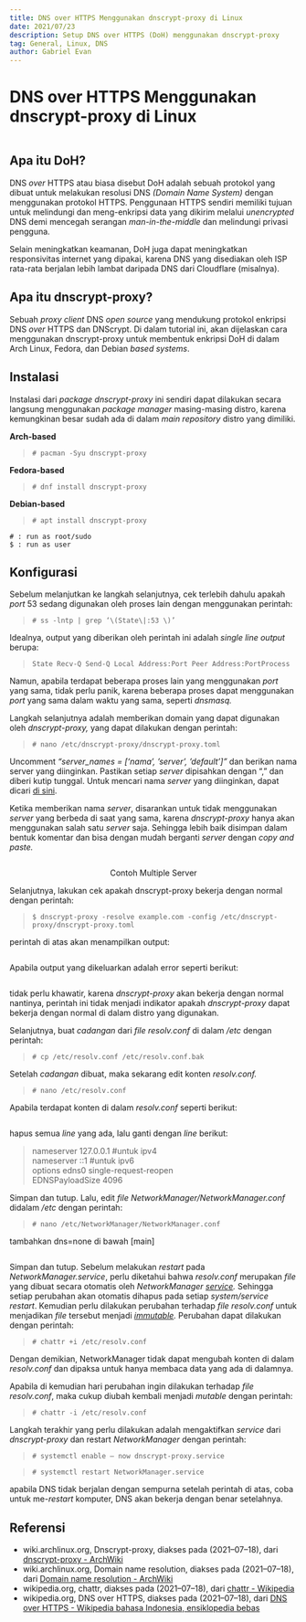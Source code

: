 ```yaml
---
title: DNS over HTTPS Menggunakan dnscrypt-proxy di Linux
date: 2021/07/23
description: Setup DNS over HTTPS (DoH) menggunakan dnscrypt-proxy
tag: General, Linux, DNS
author: Gabriel Evan
---
```


# DNS over HTTPS Menggunakan dnscrypt-proxy di Linux

<img src="/images/DNS over HTTPS Menggunakan dnscrypt-proxy di Linux/pic1.png" title="" alt="" data-align="center"/>

## **Apa itu DoH?**

DNS _over_ HTTPS atau biasa disebut DoH adalah sebuah protokol yang dibuat untuk melakukan resolusi DNS _(Domain Name System)_ dengan menggunakan protokol HTTPS. Penggunaan HTTPS sendiri memiliki tujuan untuk melindungi dan meng-enkripsi data yang dikirim melalui _unencrypted_ DNS demi mencegah serangan _man-in-the-middle_ dan melindungi privasi pengguna.

Selain meningkatkan keamanan, DoH juga dapat meningkatkan responsivitas internet yang dipakai, karena DNS yang disediakan oleh ISP rata-rata berjalan lebih lambat daripada DNS dari Cloudflare (misalnya).

## **Apa itu dnscrypt-proxy?**

Sebuah _proxy client_ DNS _open source_ yang mendukung protokol enkripsi DNS _over_ HTTPS dan DNScrypt. Di dalam tutorial ini, akan dijelaskan cara menggunakan dnscrypt-proxy untuk membentuk enkripsi DoH di dalam Arch Linux, Fedora, dan Debian _based systems_.

## **Instalasi**

Instalasi dari _package dnscrypt-proxy_ ini sendiri dapat dilakukan secara langsung menggunakan _package manager_ masing-masing distro, karena kemungkinan besar sudah ada di dalam _main repository_ distro yang dimiliki.

**Arch-based**

> `# pacman -Syu dnscrypt-proxy`

**Fedora-based**

> `# dnf install dnscrypt-proxy`

**Debian-based**

> `# apt install dnscrypt-proxy`

```
# : run as root/sudo
$ : run as user
```

## **Konfigurasi**

Sebelum melanjutkan ke langkah selanjutnya, cek terlebih dahulu apakah _port_ 53 sedang digunakan oleh proses lain dengan menggunakan perintah:

> `# ss -lntp | grep ‘\(State\|:53 \)’`

Idealnya, output yang diberikan oleh perintah ini adalah _single line output_ berupa:

> `State Recv-Q Send-Q Local Address:Port Peer Address:PortProcess`

Namun, apabila terdapat beberapa proses lain yang menggunakan _port_ yang sama, tidak perlu panik, karena beberapa proses dapat menggunakan _port_ yang sama dalam waktu yang sama, seperti _dnsmasq._

Langkah selanjutnya adalah memberikan domain yang dapat digunakan oleh _dnscrypt-proxy,_ yang dapat dilakukan dengan perintah:

> `# nano /etc/dnscrypt-proxy/dnscrypt-proxy.toml`

Uncomment _“server_names = [‘nama’, ’server’, ’default’]”_ dan berikan nama server yang diinginkan. Pastikan setiap _server_ dipisahkan dengan “,” dan diberi kutip tunggal. Untuk mencari nama _server_ yang diinginkan, dapat dicari [di sini](https://dnscrypt.info/public-servers/).

Ketika memberikan nama _server_, disarankan untuk tidak menggunakan _server_ yang berbeda di saat yang sama, karena _dnscrypt-proxy_ hanya akan menggunakan salah satu _server_ saja. Sehingga lebih baik disimpan dalam bentuk komentar dan bisa dengan mudah berganti _server_ dengan _copy and paste._

<img src="/images/DNS over HTTPS Menggunakan dnscrypt-proxy di Linux/pic2.png" title="" alt="" data-align="center"/>

<p align="center">Contoh Multiple Server</p>

Selanjutnya, lakukan cek apakah dnscrypt-proxy bekerja dengan normal dengan perintah:

> `$ dnscrypt-proxy -resolve example.com -config /etc/dnscrypt-proxy/dnscrypt-proxy.toml`

perintah di atas akan menampilkan output:

<img src="/images/DNS over HTTPS Menggunakan dnscrypt-proxy di Linux/pic3.png" title="" alt="" data-align="center"/>

Apabila output yang dikeluarkan adalah error seperti berikut:

<img src="/images/DNS over HTTPS Menggunakan dnscrypt-proxy di Linux/pic4.png" title="" alt="" data-align="center"/>

tidak perlu khawatir, karena _dnscrypt-proxy_ akan bekerja dengan normal nantinya, perintah ini tidak menjadi indikator apakah _dnscrypt-proxy_ dapat bekerja dengan normal di dalam distro yang digunakan.

Selanjutnya, buat _cadangan_ dari _file resolv.conf_ di dalam _/etc_ dengan perintah:

> `# cp /etc/resolv.conf /etc/resolv.conf.bak`

Setelah _cadangan_ dibuat, maka sekarang edit konten _resolv.conf._

> `# nano /etc/resolv.conf`

Apabila terdapat konten di dalam _resolv.conf_ seperti berikut:

<img src="/images/DNS over HTTPS Menggunakan dnscrypt-proxy di Linux/pic5.png" title="" alt="" data-align="center"/>

hapus semua _line_ yang ada, lalu ganti dengan _line_ berikut:

> nameserver 127.0.0.1 #untuk ipv4  
> nameserver ::1 #untuk ipv6  
> options edns0 single-request-reopen  
> EDNSPayloadSize 4096

Simpan dan tutup. Lalu, edit _file NetworkManager/NetworkManager.conf_ didalam _/etc_ dengan perintah:

> `# nano /etc/NetworkManager/NetworkManager.conf`

tambahkan dns=none di bawah [main]

<img src="/images/DNS over HTTPS Menggunakan dnscrypt-proxy di Linux/pic6.png" title="" alt="" data-align="center"/>

Simpan dan tutup. Sebelum melakukan _restart_ pada _NetworkManager.service_, perlu diketahui bahwa _resolv.conf_ merupakan _file_ yang dibuat secara otomatis oleh _NetworkManager_ [_service_](https://en.wikipedia.org/wiki/Daemon_%28computing%29)_._ Sehingga setiap perubahan akan otomatis dihapus pada setiap _system/service_ _restart_. Kemudian perlu dilakukan perubahan terhadap _file resolv.conf_ untuk menjadikan _file_ tersebut menjadi [_immutable_](https://en.wikipedia.org/wiki/Chattr)_._ Perubahan dapat dilakukan dengan perintah:

> `# chattr +i /etc/resolv.conf`

Dengan demikian, NetworkManager tidak dapat mengubah konten di dalam _resolv.conf_ dan dipaksa untuk hanya membaca data yang ada di dalamnya.

Apabila di kemudian hari perubahan ingin dilakukan terhadap _file resolv.conf_, maka cukup diubah kembali menjadi _mutable_ dengan perintah:

> `# chattr -i /etc/resolv.conf`

Langkah terakhir yang perlu dilakukan adalah mengaktifkan _service_ dari _dnscrypt-proxy_ dan restart _NetworkManager_ dengan perintah:

> `# systemctl enable — now dnscrypt-proxy.service`

> `# systemctl restart NetworkManager.service`

apabila DNS tidak berjalan dengan sempurna setelah perintah di atas, coba untuk me-_restart_ komputer, DNS akan bekerja dengan benar setelahnya.

## Referensi

- wiki.archlinux.org, Dnscrypt-proxy, diakses pada (2021–07–18), dari [dnscrypt-proxy - ArchWiki](https://wiki.archlinux.org/title/Dnscrypt-proxy)
- wiki.archlinux.org, Domain name resolution, diakses pada (2021–07–18), dari [Domain name resolution - ArchWiki](https://wiki.archlinux.org/title/Domain_name_resolution)
- wikipedia.org, chattr, diakses pada (2021–07–18), dari [chattr - Wikipedia](https://en.wikipedia.org/wiki/Chattr)
- wikipedia.org, DNS over HTTPS, diakses pada (2021–07–18), dari [DNS over HTTPS - Wikipedia bahasa Indonesia, ensiklopedia bebas](https://id.wikipedia.org/wiki/DNS_over_HTTPS)
